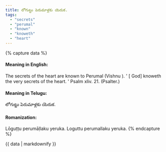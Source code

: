 ```yaml
---
title: లోగుట్టు పెరుమాళ్లకు యెరుక.
tags:
  - "secrets"
  - "perumal"
  - "known"
  - "knoweth"
  - "heart"
---
```


{% capture data %}
#### Meaning in English:
The secrets of the heart are known to Perumal (Vishnu ).
' [ God] knoweth the very secrets of the heart. ' Psalm xliv. 21. (Psalter.)

#### Meaning in Telugu:
లోగుట్టు పెరుమాళ్లకు యెరుక.

#### Romanization:
Lōguṭṭu perumāḷlaku yeruka.
Loguttu perumallaku yeruka.
{% endcapture %}

{{ data | markdownify }}

